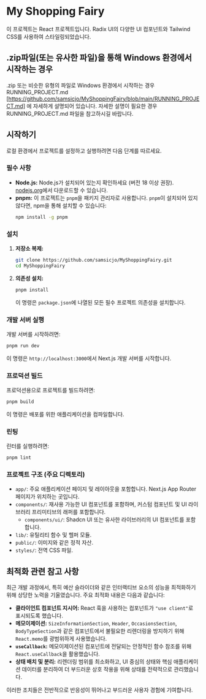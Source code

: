 # My Shopping Fairy

이 프로젝트는 React 프로젝트입니다. Radix UI의 다양한 UI 컴포넌트와 Tailwind CSS를 사용하여 스타일링되었습니다.

## .zip파일(또는 유사한 파일)을 통해 Windows 환경에서 시작하는 경우

.zip 또는 비슷한 유형의 파일로 Windows 환경에서 시작하는 경우 RUNNING_PROJECT.md [https://github.com/samsicjo/MyShoppingFairy/blob/main/RUNNING_PROJECT.md] 에 자세하게 설명되어 있습니다.
자세한 설명이 필요한 경우 RUNNING_PROJECT.md 파일을 참고하시길 바랍니다.

## 시작하기

로컬 환경에서 프로젝트를 설정하고 실행하려면 다음 단계를 따르세요.

### 필수 사항

*   **Node.js:** Node.js가 설치되어 있는지 확인하세요 (버전 18 이상 권장). [nodejs.org](https://nodejs.org/)에서 다운로드할 수 있습니다.
*   **pnpm:** 이 프로젝트는 `pnpm`을 패키지 관리자로 사용합니다. `pnpm`이 설치되어 있지 않다면, npm을 통해 설치할 수 있습니다:
    ```bash / cmd
    npm install -g pnpm
    ```

### 설치

1.  **저장소 복제:**
    ```bash / cmd
    git clone https://github.com/samsicjo/MyShoppingFairy.git
    cd MyShoppingFairy
    ```

2.  **의존성 설치:**
    ```bash / cmd
    pnpm install
    ```
    이 명령은 `package.json`에 나열된 모든 필수 프로젝트 의존성을 설치합니다.

### 개발 서버 실행

개발 서버를 시작하려면:

```bash / cmd
pnpm run dev
```

이 명령은 `http://localhost:3000`에서 Next.js 개발 서버를 시작합니다.

### 프로덕션 빌드

프로덕션용으로 프로젝트를 빌드하려면:

```bash / cmd
pnpm build
```

이 명령은 배포를 위한 애플리케이션을 컴파일합니다.

### 린팅

린터를 실행하려면:

```bash / cmd
pnpm lint
```

### 프로젝트 구조 (주요 디렉토리)

*   `app/`: 주요 애플리케이션 페이지 및 레이아웃을 포함합니다. Next.js App Router 페이지가 위치하는 곳입니다.
*   `components/`: 재사용 가능한 UI 컴포넌트를 포함하며, 커스텀 컴포넌트 및 UI 라이브러리 프리미티브의 래퍼를 포함합니다.
    *   `components/ui/`: Shadcn UI 또는 유사한 라이브러리의 UI 컴포넌트를 포함합니다.
*   `lib/`: 유틸리티 함수 및 헬퍼 모듈.
*   `public/`: 이미지와 같은 정적 자산.
*   `styles/`: 전역 CSS 파일.

## 최적화 관련 참고 사항

최근 개발 과정에서, 특히 예산 슬라이더와 같은 인터랙티브 요소의 성능을 최적화하기 위해 상당한 노력을 기울였습니다. 주요 최적화 내용은 다음과 같습니다:

*   **클라이언트 컴포넌트 지시어:** React 훅을 사용하는 컴포넌트가 `"use client"`로 표시되도록 했습니다.
*   **메모이제이션:** `SizeInformationSection`, `Header`, `OccasionsSection`, `BodyTypeSection`과 같은 컴포넌트에서 불필요한 리렌더링을 방지하기 위해 `React.memo`를 광범위하게 사용했습니다.
*   **`useCallback`:** 메모이제이션된 컴포넌트에 전달되는 안정적인 함수 참조를 위해 `React.useCallback`을 활용했습니다.
*   **상태 배치 및 분리:** 리렌더링 범위를 최소화하고, UI 중심의 상태와 핵심 애플리케이션 데이터를 분리하여 더 부드러운 상호 작용을 위해 상태를 전략적으로 관리했습니다.

이러한 조치들은 전반적으로 반응성이 뛰어나고 부드러운 사용자 경험에 기여합니다.
